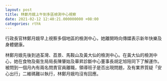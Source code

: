 ```yaml
---
layout: post
title: 林鄭月娥上午到多區檢測中心視察
date: 2021-02-12 12:40:21.000000000 +08:00
categories: rthk
---
```


行政長官林鄭月娥早上視察多個地區的檢測中心，她離開時向傳媒表示新年快樂及身體健康。

林鄭月娥先後到過荃灣、荔景、馬鞍山及黃大仙的檢測中心。在黃大仙的檢測中心，她在食物及衞生局局長陳肇始及華昇診斷中心董事長胡定旭陪同下了解運作。被問到一個月內有兩名問責官員離職，領導班子是否出現問題，及有業界質疑「安心出行」二維碼難以執行，林鄭月娥均沒有回應。
